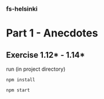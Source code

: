 ### fs-helsinki

# Part 1 - Anecdotes

## Exercise 1.12\* - 1.14\*

run (in project directory)  

    npm install  

    npm start  
